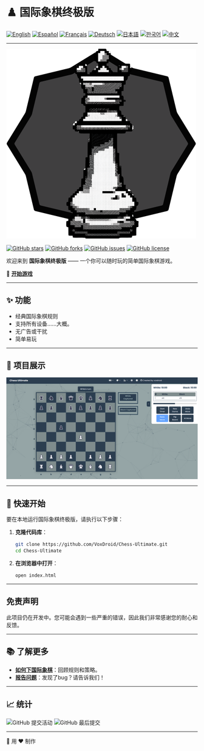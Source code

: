 # ♟️ 国际象棋终极版

[![English](https://img.shields.io/badge/Language-English-blue?style=for-the-badge)](README.md)
[![Español](https://img.shields.io/badge/Idioma-Español-green?style=for-the-badge)](README_espanol.md)
[![Français](https://img.shields.io/badge/Langue-Français-red?style=for-the-badge)](README_francais.md)
[![Deutsch](https://img.shields.io/badge/Sprache-Deutsch-yellow?style=for-the-badge)](README_deutsch.md)
[![日本語](https://img.shields.io/badge/言語-日本語-orange?style=for-the-badge)](README_japanese.md)
[![한국어](https://img.shields.io/badge/언어-한국어-purple?style=for-the-badge)](README_korean.md)
[![中文](https://img.shields.io/badge/语言-中文-brown?style=for-the-badge)](README_chinese.md)

---

![国际象棋棋盘](https://raw.githubusercontent.com/VoxDroid/Chess-Ultimate/refs/heads/main/assets/logo/logo.png)

[![GitHub stars](https://img.shields.io/github/stars/VoxDroid/Chess-Ultimate?color=gold&style=for-the-badge)](https://github.com/VoxDroid/Chess-Ultimate/stargazers)
[![GitHub forks](https://img.shields.io/github/forks/VoxDroid/Chess-Ultimate?color=silver&style=for-the-badge)](https://github.com/VoxDroid/Chess-Ultimate/network/members)
[![GitHub issues](https://img.shields.io/github/issues/VoxDroid/Chess-Ultimate?color=orange&style=for-the-badge)](https://github.com/VoxDroid/Chess-Ultimate/issues)
[![GitHub license](https://img.shields.io/github/license/VoxDroid/Chess-Ultimate?style=for-the-badge)](https://github.com/VoxDroid/Chess-Ultimate/blob/main/LICENSE)

欢迎来到 **国际象棋终极版** —— 一个你可以随时玩的简单国际象棋游戏。

🔗 **[开始游戏](https://voxdroid.github.io/Chess-Ultimate/)**

---

## ✨ 功能

- 经典国际象棋规则
- 支持所有设备……大概。
- 无广告或干扰
- 简单易玩

---

## 🎨 项目展示

![国际象棋棋盘](https://raw.githubusercontent.com/VoxDroid/Chess-Ultimate/refs/heads/main/assets/demo/en_cub.png)

---

## 🚀 快速开始

要在本地运行国际象棋终极版，请执行以下步骤：

1. **克隆代码库**：
    ```bash
    git clone https://github.com/VoxDroid/Chess-Ultimate.git
    cd Chess-Ultimate
    ```

2. **在浏览器中打开**：
    ```bash
    open index.html
    ```

---

## 免责声明

此项目仍在开发中。您可能会遇到一些严重的错误，因此我们非常感谢您的耐心和反馈。

---

## 📚 了解更多

- **[如何下国际象棋](https://www.chess.com/learn-how-to-play-chess)**：回顾规则和策略。
- **[报告问题](https://github.com/VoxDroid/Chess-Ultimate/issues)**：发现了bug？请告诉我们！

---

## 📈 统计

![GitHub 提交活动](https://img.shields.io/github/commit-activity/m/VoxDroid/Chess-Ultimate?style=plastic)
![GitHub 最后提交](https://img.shields.io/github/last-commit/VoxDroid/Chess-Ultimate?style=plastic)

---

🧩 用 ❤️ 制作
